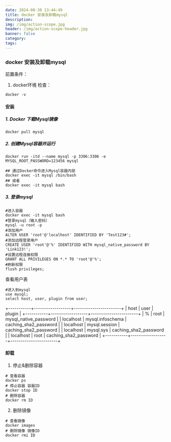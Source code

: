 ```yaml
---
date: 2024-08-30 13:44:49
title: docker 安装及卸载mysql
description: 
img: /img/action-scope.jpg
header: /img/action-scope-header.jpg
banner: false
category: 
tags: 
---
```



### docker 安装及卸载mysql

前置条件：
1. docker环境
   检查：
```shell
docker -v
```
#### 安装

##### 1. Docker 下载Mysql镜像

```shell
docker pull mysql
```


##### 2. 创建Mysql容器并运行

```shell
docker run -itd --name mysql -p 3306:3306 -e MYSQL_ROOT_PASSWORD=123456 mysql
```

```shell
## 通过Docker命令进入Mysql容器内部
docker exec -it mysql /bin/bash
## 或者
docker exec -it mysql bash
```

##### 3. 登录mysql

```shell
#进入容器
docker exec -it mysql bash
#登录mysql（输入密码）
mysql -u root -p
#添加用户
ALTER USER 'root'@'localhost' IDENTIFIED BY 'Test123#';
#添加远程登录用户
CREATE USER 'root'@'%' IDENTIFIED WITH mysql_native_password BY 'Link123!';
#设置远程连接权限
GRANT ALL PRIVILEGES ON *.* TO 'root'@'%';
#刷新权限
flush privileges;
```

查看用户表

```shell
#进入到mysql
use mysql;
select host, user, plugin from user;
```

+-----------+------------------+-----------------------+
| host      | user             | plugin                |
+-----------+------------------+-----------------------+
| %         | root             | mysql_native_password |
| localhost | mysql.infoschema | caching_sha2_password |
| localhost | mysql.session    | caching_sha2_password |
| localhost | mysql.sys        | caching_sha2_password |
| localhost | root             | caching_sha2_password |
+-----------+------------------+-----------------------+


#### 卸载

1. 停止&删除容器

```shell
# 查看容器
docker ps
# 停止容器 容器ID
docker stop ID
# 删除容器
docker rm ID
```

2. 删除镜像

```shell
# 查看镜像
docker images
# 删除镜像 镜像ID
docker rmi ID
```
